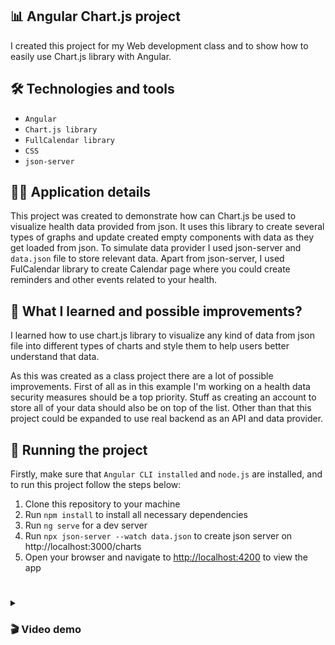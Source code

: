 ## 📊 Angular Chart.js project

I created this project for my Web development class and to show how to easily use Chart.js library with Angular.

## 🛠️ Technologies and tools

- `Angular`
- `Chart.js library`
- `FullCalendar library`
- `CSS`
- `json-server`

## 👷‍♂️ Application details

This project was created to demonstrate how can Chart.js be used to visualize health data provided from json. It uses this library to create several types of graphs and update created empty components with data as they get loaded from json. To simulate data provider I used json-server and `data.json` file to store relevant data. Apart from json-server, I used FulCalendar library to create Calendar page where you could create reminders and other events related to your health.

## 💭 What I learned and possible improvements?

I learned how to use chart.js library to visualize any kind of data from json file into different types of charts and style them to help users better understand that data.

As this was created as a class project there are a lot of possible improvements. First of all as in this example I'm working on a health data security measures should be a top priority. Stuff as creating an account to store all of your data should also be on top of the list. Other than that this project could be expanded to use real backend as an API and data provider.

## 🚦 Running the project

Firstly, make sure that `Angular CLI installed` and `node.js` are installed, and to run this project follow the steps below:

1. Clone this repository to your machine
2. Run `npm install` to install all necessary dependencies
3. Run `ng serve` for a dev server
4. Run `npx json-server --watch data.json` to create json server on http://localhost:3000/charts
5. Open your browser and navigate to [http://localhost:4200](http://localhost:4200) to view the app

#

<details> 
  <summary><h3>🎬 Video demo</h3></summary>
  <video src="chrome_o8JtNtvXRQ%20-%20Trim.mp4" controls></video>
  <video src="chrome_dZjXYVXQWK.mp4" controls></video>
</details>
